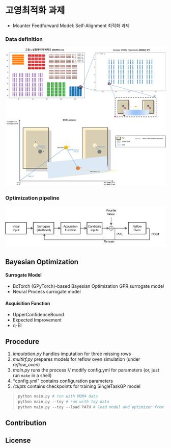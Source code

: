 # 고영최적화 과제
- Mounter Feedforward Model: Self-Alignment 최적화 과제

### Data definition
![data](doc/data_demo.png)
![variables](doc/data_var.png)

### Optimization pipeline
<!-- ![optimization](doc/pipeline.png) -->
![pipeline](doc/pipeline2.png)

## Bayesian Optimization
#### Surrogate Model
- BoTorch (GPyTorch)-based Bayesian Optimization GPR surrogate model
- Neural Process surrogate model

#### Acquisition Function
- UpperConfidenceBound
- Expected Improvement
- q-EI

## Procedure
1. *imputation.py* handles imputation for three missing rows
2. *multirf.py* prepares models for reflow oven simulation (under *reflow_oven*)
3. *main.py* runs the process // modify config.yml for parameters
(or, just run `make` in a shell)
4. *config.yml" contains configuration parameters
5. */ckpts* contains checkpoints for training SingleTaskGP model

> ```python
> python main.py # run with MOM4 data
> python main.py --toy # run with toy data
> python main.py --toy --load PATH # load model and optimizer from checkpoints
> ```

## Contribution
## License